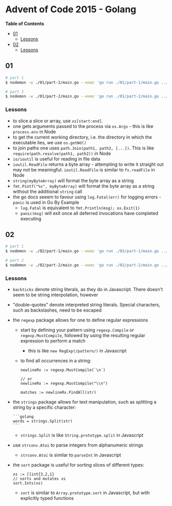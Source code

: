 # Advent of Code 2015 - Golang

<!-- START doctoc generated TOC please keep comment here to allow auto update -->
<!-- DON'T EDIT THIS SECTION, INSTEAD RE-RUN doctoc TO UPDATE -->
**Table of Contents**

- [01](#01)
  - [Lessons](#lessons)
- [02](#02)
  - [Lessons](#lessons-1)

<!-- END doctoc generated TOC please keep comment here to allow auto update -->


## 01

```bash
# part 1
$ nodemon -w ./01/part-1/main.go --exec 'go run ./01/part-1/main.go ../01.txt || exit 1'

# part 2
$ nodemon -w ./01/part-2/main.go --exec 'go run ./01/part-2/main.go ../01.txt || exit 1'
```

### Lessons

- to slice a slice or array, use `xs[start:end]`.
- one gets arguments passed to the process via `os.Args` - this is like
    `process.env` in Node
- to get the current working directory, i.e. the directory in which the
    executable lies, we use `os.getWd()`
- to join paths one uses `path.Join(path1, path2, [...])`. This is like
    `require(path.resolve(path1, path2))` in Node
- `io/ioutil` is useful for reading in file data
- `ioutil.ReadFile` returns a byte array - attempting to write it straight out
    may not be meaningful. `ioutil.ReadFile` is similar to `fs.readFile` in Node
- `string(myByteArray)` will format the byte array as a string
- `fmt.Pintf("%s", myByteArray)` will format the byte array as a string without
    the additional `string` call
- the go docs seeem to favour using `log.Fatal(err)` for logging errors -
    `panic` is used in Go By Example
    - `log.Fatal` is equivalent to `fmt.Println(msg); os.Exit(1)`
    - `panic(msg)` will exit once all deferred invocations have completed
        executing


## 02

```bash
# part 1
$ nodemon -w ./02/part-1/main.go --exec 'go run ./02/part-1/main.go ../02.txt || exit 1'

# part 2
$ nodemon -w ./02/part-2/main.go --exec 'go run ./02/part-2/main.go ../02.txt || exit 1'
```

### Lessons

- `backticks` denote string literals, as they do in Javascript. There doesn't
    seem to be string interpolation, however
- "double-quotes" denote interpreted string literals. Special characters, such
    as backslashes, need to be escaped
- the `regexp` package allows for one to define regular expressions
    - start by defining your pattern using `regexp.Compile` or
        `regexp.MustCompile`, followed by using the resulting regular expression
        to perform a match
        - this is like `new RegExp(/pattern/)` in Javascript
    - to find all occurrences in a string:

        ```golang
        newlineRx := regexp.MustCompile(`\n`)

        // or
        newlineRx := regexp.MustCompile("\\n")

        matches := newlineRx.FindAll(str)
        ```
- the `strings` package allows for text manipulation, such as splitting a string
    by a specific character:

      ```golang
      words = strings.Split(str)
      ```
    - `strings.Split` is like `String.prototype.split` in Javascript
- use `strconv.Atoi` to parse integers from alphanumeric strings
    - `strconv.Atoi` is similar to `parseInt` in Javascript
- the `sort` package is useful for sorting slices of different types:

    ```golang
    xs := []int{3,2,1}
    // sorts and mutates xs
    sort.Ints(xs)
    ```

    - `sort` is similar to `Array.prototype.sort` in Javascript, but with
        explicitly typed functions

